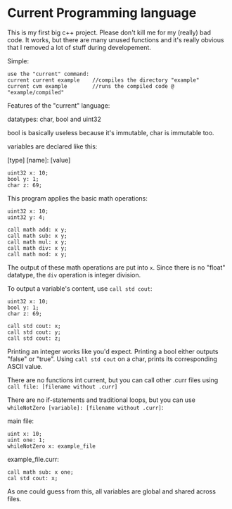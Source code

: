 # Current Programming language

This is my first big c++ project. Please don't kill me for my (really) bad code. It works, but there are many unused functions and it's really obvious that I removed a lot of stuff during developement.

Simple:
```
use the "current" command:
current current example    //compiles the directory "example"
current cvm example        //runs the compiled code @ "example/compiled"
```


Features of the "current" language:

datatypes: char, bool and uint32

bool is basically useless because it's immutable, char is immutable too.

variables are declared like this:


[type] [name]: [value]
```
uint32 x: 10;
bool y: 1;
char z: 69;
```

This program applies the basic math operations:
```
uint32 x: 10;
uint32 y: 4;

call math add: x y;
call math sub: x y;
call math mul: x y;
call math div: x y;
call math mod: x y;
```

The output of these math operations are put into ```x```. Since there is no "float" datatype, the ```div``` operation is integer division.

To output a variable's content, use ```call std cout```:

```
uint32 x: 10;
bool y: 1;
char z: 69;

call std cout: x;
call std cout: y;
call std cout: z;
```

Printing an integer works like you'd expect. Printing a bool either outputs "false" or "true". Using ```call std cout``` on a char, prints its corresponding ASCII value.

There are no functions int current, but you can call other .curr files using ```call file: [filename without .curr]```

There are no if-statements and traditional loops, but you can use ```whileNotZero [variable]: [filename without .curr]```:


main file:
```
uint x: 10;
uint one: 1;
whileNotZero x: example_file
```

example_file.curr:
```
call math sub: x one;
cal std cout: x;
```

As one could guess from this, all variables are global and shared across files.

